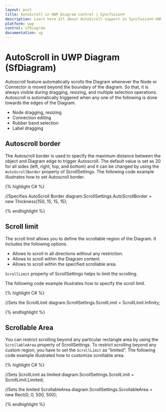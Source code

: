 ```yaml
---
layout: post
title: AutoScroll in UWP Diagram control | Syncfusion®
description: Learn here all about AutoScroll support in Syncfusion® UWP Diagram (SfDiagram) control and more.
platform: uwp
control: SfDiagram
documentation: ug
---
```


# AutoScroll in UWP Diagram (SfDiagram)

Autoscroll feature automatically scrolls the Diagram whenever the Node or Connector is moved beyond the boundary of the diagram. So that, it is always visible during dragging, resizing, and multiple selection operations. Autoscroll is automatically triggered when any one of the following is done towards the edges of the Diagram.

* Node dragging, resizing
* Connection editing
* Rubber band selection
* Label dragging

## Autoscroll border

The Autoscroll border is used to specify the maximum distance between the object and Diagram edge to trigger Autoscroll. The default value is set as 20 for all sides (left, right, top, and bottom) and it can be changed by using the `AutoScrollBorder` property of ScrollSettings. The following code example illustrates how to set Autoscroll border.

{% highlight C# %}

//Specifies AutoScroll Border
diagram.ScrollSettings.AutoScrollBorder = new Thickness(150, 15, 15, 15);

{% endhighlight %}

## Scroll limit

The scroll limit allows you to define the scrollable region of the Diagram. It includes the following options.

* Allows to scroll in all directions without any restriction.
* Allows to scroll within the Diagram content.
* Allows to scroll within the specified scrollable area.

`ScrollLimit` property of ScrollSettings helps to limit the scrolling.

The following code example illustrates how to specify the scroll limit.

{% highlight C# %}

//Sets the ScrollLimit
diagram.ScrollSettings.ScrollLimit = ScrollLimit.Infinity;

{% endhighlight %}

## Scrollable Area

You can restrict scrolling beyond any particular rectangle area by using the `ScrollableArea` property of ScrollSettings. To restrict scrolling beyond any custom region, you have to set the `ScrollLimit` as “limited”. The following code example illustrated how to customize scrollable area.

{% highlight C# %}

//Sets ScrollLimit as limited
diagram.ScrollSettings.ScrollLimit = ScrollLimit.Limited;

//Sets the limited ScrollableArea
diagram.ScrollSettings.ScrollableArea = new Rect(0, 0, 500, 500);

{% endhighlight %}
